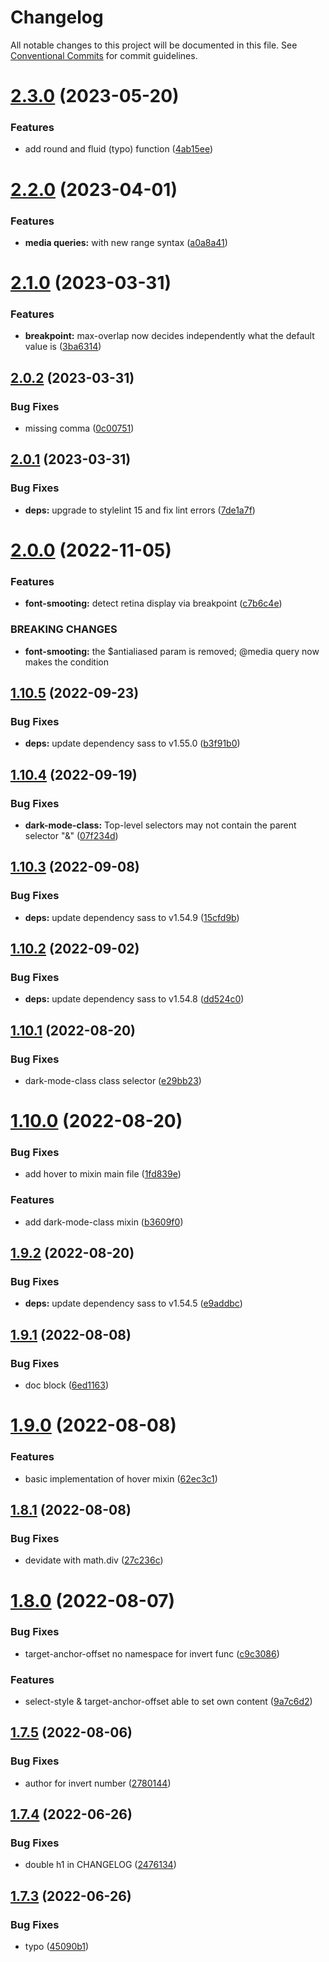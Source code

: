 # Changelog

All notable changes to this project will be documented in this file. See [Conventional Commits](https://conventionalcommits.org) for commit guidelines.

# [2.3.0](https://github.com/felix-berlin/sass-butler/compare/v2.2.0...v2.3.0) (2023-05-20)


### Features

* add round and fluid (typo) function ([4ab15ee](https://github.com/felix-berlin/sass-butler/commit/4ab15ee06e77df059b2c68e653030739d749f3c1))

# [2.2.0](https://github.com/felix-berlin/sass-butler/compare/v2.1.0...v2.2.0) (2023-04-01)


### Features

* **media queries:** with new range syntax ([a0a8a41](https://github.com/felix-berlin/sass-butler/commit/a0a8a41298aa659d7c4e740ec2f54135a4d8d526))

# [2.1.0](https://github.com/felix-berlin/sass-butler/compare/v2.0.2...v2.1.0) (2023-03-31)


### Features

* **breakpoint:** max-overlap now decides independently what the default value is ([3ba6314](https://github.com/felix-berlin/sass-butler/commit/3ba631492a2297a1ba4615666acf0a1eaaeaa960))

## [2.0.2](https://github.com/felix-berlin/sass-butler/compare/v2.0.1...v2.0.2) (2023-03-31)


### Bug Fixes

* missing comma ([0c00751](https://github.com/felix-berlin/sass-butler/commit/0c0075192da6c32a4e9fce7bc550e374f9f5aad2))

## [2.0.1](https://github.com/felix-berlin/sass-butler/compare/v2.0.0...v2.0.1) (2023-03-31)


### Bug Fixes

* **deps:** upgrade to stylelint 15 and fix lint errors ([7de1a7f](https://github.com/felix-berlin/sass-butler/commit/7de1a7feb94f572cc45c791cc4f459c7266b4938))

# [2.0.0](https://github.com/felix-berlin/sass-butler/compare/v1.10.5...v2.0.0) (2022-11-05)


### Features

* **font-smooting:** detect retina display via breakpoint ([c7b6c4e](https://github.com/felix-berlin/sass-butler/commit/c7b6c4e72f1fa3dbce326f688a8fc7fb05bd0d7f))


### BREAKING CHANGES

* **font-smooting:** the $antialiased param is removed; @media query now makes the condition

## [1.10.5](https://github.com/felix-berlin/sass-butler/compare/v1.10.4...v1.10.5) (2022-09-23)


### Bug Fixes

* **deps:** update dependency sass to v1.55.0 ([b3f91b0](https://github.com/felix-berlin/sass-butler/commit/b3f91b00fa02f00a0e21c13eded16eee89ac5ed3))

## [1.10.4](https://github.com/felix-berlin/sass-butler/compare/v1.10.3...v1.10.4) (2022-09-19)


### Bug Fixes

* **dark-mode-class:** Top-level selectors may not contain the parent selector "&" ([07f234d](https://github.com/felix-berlin/sass-butler/commit/07f234d1fef72137398d83320311d7627b1155c2))

## [1.10.3](https://github.com/felix-berlin/sass-butler/compare/v1.10.2...v1.10.3) (2022-09-08)


### Bug Fixes

* **deps:** update dependency sass to v1.54.9 ([15cfd9b](https://github.com/felix-berlin/sass-butler/commit/15cfd9b40d1dd3e0ac8ae21f3280fc3a6026d1e0))

## [1.10.2](https://github.com/felix-berlin/sass-butler/compare/v1.10.1...v1.10.2) (2022-09-02)


### Bug Fixes

* **deps:** update dependency sass to v1.54.8 ([dd524c0](https://github.com/felix-berlin/sass-butler/commit/dd524c0074e96dc17b93077bf20f2d7843ba2e49))

## [1.10.1](https://github.com/felix-berlin/sass-butler/compare/v1.10.0...v1.10.1) (2022-08-20)


### Bug Fixes

* dark-mode-class class selector ([e29bb23](https://github.com/felix-berlin/sass-butler/commit/e29bb239055a927e7dd9fce25487af8f779c9ae8))

# [1.10.0](https://github.com/felix-berlin/sass-butler/compare/v1.9.2...v1.10.0) (2022-08-20)


### Bug Fixes

* add hover to mixin main file ([1fd839e](https://github.com/felix-berlin/sass-butler/commit/1fd839efb1ca6045d126a82ff36afaae67f56eac))


### Features

* add dark-mode-class mixin ([b3609f0](https://github.com/felix-berlin/sass-butler/commit/b3609f08236a15cb60b00117dc10e912b2264fe1))

## [1.9.2](https://github.com/felix-berlin/sass-butler/compare/v1.9.1...v1.9.2) (2022-08-20)


### Bug Fixes

* **deps:** update dependency sass to v1.54.5 ([e9addbc](https://github.com/felix-berlin/sass-butler/commit/e9addbc342a869abe45f3b9612ff149e13bfcfbd))

## [1.9.1](https://github.com/felix-berlin/sass-butler/compare/v1.9.0...v1.9.1) (2022-08-08)


### Bug Fixes

* doc block ([6ed1163](https://github.com/felix-berlin/sass-butler/commit/6ed11631e6eb52dc6eddb8c6e31adc1a05541771))

# [1.9.0](https://github.com/felix-berlin/sass-butler/compare/v1.8.1...v1.9.0) (2022-08-08)


### Features

* basic implementation of hover mixin ([62ec3c1](https://github.com/felix-berlin/sass-butler/commit/62ec3c124e64ac6059db9d5fa2ec24ae3e598ab4))

## [1.8.1](https://github.com/felix-berlin/sass-butler/compare/v1.8.0...v1.8.1) (2022-08-08)

### Bug Fixes

* devidate with math.div ([27c236c](https://github.com/felix-berlin/sass-butler/commit/27c236cf72306c1ff393afa84e8de4fdebd675cd))

# [1.8.0](https://github.com/felix-berlin/sass-butler/compare/v1.7.5...v1.8.0) (2022-08-07)

### Bug Fixes

* target-anchor-offset no namespace for invert func ([c9c3086](https://github.com/felix-berlin/sass-butler/commit/c9c30868e93cf70efd260103ab32db7819f1ad28))

### Features

* select-style & target-anchor-offset able to set own content ([9a7c6d2](https://github.com/felix-berlin/sass-butler/commit/9a7c6d2cf60744ae71f8114302b72c38c1e9465b))

## [1.7.5](https://github.com/felix-berlin/sass-butler/compare/v1.7.4...v1.7.5) (2022-08-06)

### Bug Fixes

* author for invert number ([2780144](https://github.com/felix-berlin/sass-butler/commit/2780144950bfa3f9f5ec25ad121b805c3e312931))

## [1.7.4](https://github.com/felix-berlin/sass-butler/compare/v1.7.3...v1.7.4) (2022-06-26)

### Bug Fixes

* double h1 in CHANGELOG ([2476134](https://github.com/felix-berlin/sass-butler/commit/2476134c1860bb6c246325ef889642fcd809f659))

## [1.7.3](https://github.com/felix-berlin/sass-butler/compare/v1.7.2...v1.7.3) (2022-06-26)

### Bug Fixes

* typo ([45090b1](https://github.com/felix-berlin/sass-butler/commit/45090b1acd634effd62b088efe74e6215412d2ff))
